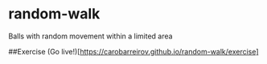 # random-walk
Balls with random movement within a limited area

##Exercise
(Go live!)[https://carobarreirov.github.io/random-walk/exercise]
